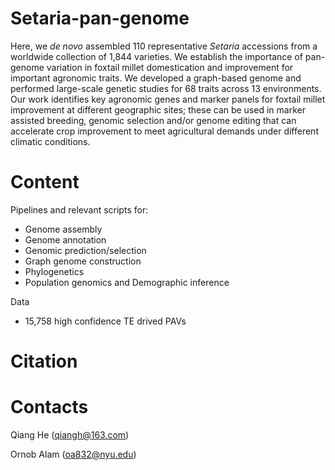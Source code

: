 # Setaria-pan-genome

Here, we *de novo* assembled 110 representative *Setaria* accessions from a worldwide collection of 1,844 varieties. We establish the importance of pan-genome variation in foxtail millet domestication and improvement for important agronomic traits. We developed a graph-based genome and performed large-scale genetic studies for 68 traits across 13 environments. Our work identifies key agronomic genes and marker panels for foxtail millet improvement at different geographic sites; these can be used in marker assisted breeding, genomic selection and/or genome editing that can accelerate crop improvement to meet agricultural demands under different climatic conditions. 

# Content
Pipelines and relevant scripts for:
- Genome assembly
- Genome annotation
- Genomic prediction/selection
- Graph genome construction
- Phylogenetics
- Population genomics and Demographic inference


Data
- 15,758 high confidence TE drived PAVs
# Citation

# Contacts
Qiang He (qiangh@163.com)

Ornob Alam (oa832@nyu.edu)
